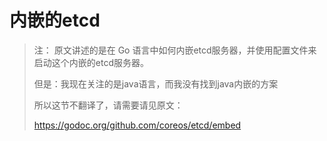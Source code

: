 # 内嵌的etcd


> 注： 原文讲述的是在 Go 语言中如何内嵌etcd服务器，并使用配置文件来启动这个内嵌的etcd服务器。
>
> 但是：我现在关注的是java语言，而我没有找到java内嵌的方案
>
> 所以这节不翻译了，请需要请见原文：
>
> https://godoc.org/github.com/coreos/etcd/embed